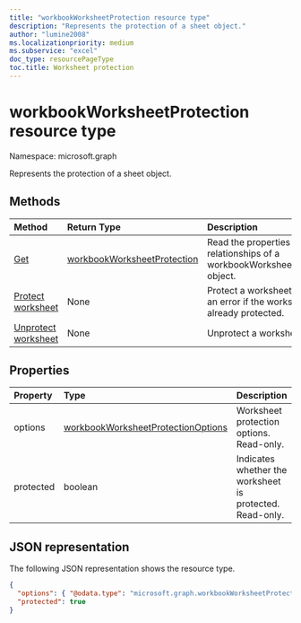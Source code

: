 ```yaml
---
title: "workbookWorksheetProtection resource type"
description: "Represents the protection of a sheet object."
author: "lumine2008"
ms.localizationpriority: medium
ms.subservice: "excel"
doc_type: resourcePageType
toc.title: Worksheet protection
---
```


# workbookWorksheetProtection resource type

Namespace: microsoft.graph

Represents the protection of a sheet object.


## Methods

| Method		   | Return Type	|Description|
|:---------------|:--------|:----------|
|[Get](../api/worksheetprotection-get.md) | [workbookWorksheetProtection](workbookworksheetprotection.md) |Read the properties and relationships of a workbookWorksheetProtection object.|
|[Protect worksheet](../api/worksheetprotection-protect.md)|None|Protect a worksheet. Returns an error if the worksheet is already protected.|
|[Unprotect worksheet](../api/worksheetprotection-unprotect.md)|None|Unprotect a worksheet.|

## Properties
| Property	   | Type	|Description|
|:---------------|:--------|:----------|
|options|[workbookWorksheetProtectionOptions](workbookworksheetprotectionoptions.md)|Worksheet protection options. Read-only.|
|protected|boolean|Indicates whether the worksheet is protected.  Read-only.|

## JSON representation

The following JSON representation shows the resource type.

<!--{
  "blockType": "resource",
  "optionalProperties": [],
  "baseType": "microsoft.graph.entity",
  "@odata.type": "microsoft.graph.workbookWorksheetProtection"
}-->

```json
{
  "options": { "@odata.type": "microsoft.graph.workbookWorksheetProtectionOptions" },
  "protected": true
}

```

<!-- uuid: 8fcb5dbc-d5aa-4681-8e31-b001d5168d79
2015-10-25 14:57:30 UTC -->
<!-- {
  "type": "#page.annotation",
  "description": "WorksheetProtection resource",
  "keywords": "",
  "section": "documentation",
  "tocPath": ""
}-->

